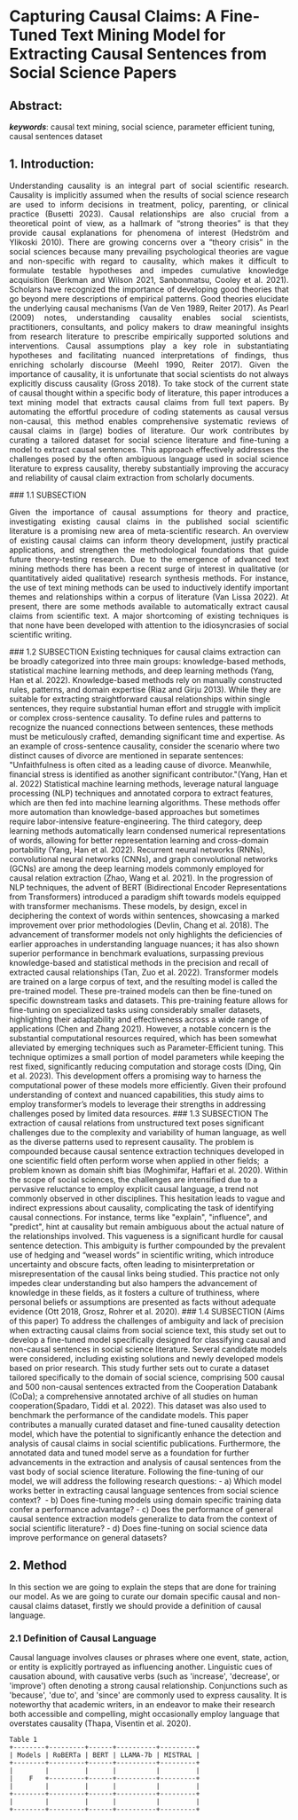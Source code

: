 # Capturing Causal Claims: A Fine-Tuned Text Mining Model for Extracting Causal Sentences from Social Science Papers
## Abstract:
**_keywords_**: causal text mining, social science, parameter efficient tuning, causal sentences dataset
## 1. Introduction:
<p style="text-align: justify;"> Understanding causality is an integral part of social scientific research. Causality is implicitly assumed when the results of social science research are used to inform decisions in treatment, policy, parenting, or clinical practice (Busetti 2023). Causal relationships are also crucial from a theoretical point of view, as a hallmark of “strong theories” is that they provide causal explanations for phenomena of interest (Hedström and Ylikoski 2010). There are growing concerns over a “theory crisis” in the social sciences because many prevailing psychological theories are vague and non-specific with regard to causality, which makes it difficult to formulate testable hypotheses and impedes cumulative knowledge acquisition (Berkman and Wilson 2021, Sanbonmatsu, Cooley et al. 2021). Scholars have recognized the importance of developing good theories that go beyond mere descriptions of empirical patterns. Good theories elucidate the underlying causal mechanisms (Van de Ven 1989, Reiter 2017). As Pearl (2009) notes, understanding causality enables social scientists, practitioners, consultants, and policy makers to draw meaningful insights from research literature to prescribe empirically supported solutions and interventions. Causal assumptions play a key role in substantiating hypotheses and facilitating nuanced interpretations of findings, thus enriching scholarly discourse (Meehl 1990, Reiter 2017). Given the importance of causality, it is unfortunate that social scientists do not always explicitly discuss causality (Gross 2018). To take stock of the current state of causal thought within a specific body of literature, this paper introduces a text mining model that extracts causal claims from full text papers. By automating the effortful procedure of coding statements as causal versus non-causal, this method enables comprehensive systematic reviews of causal claims in (large) bodies of literature. Our work contributes by curating a tailored dataset for social science literature and fine-tuning a model to extract causal sentences. This approach effectively addresses the challenges posed by the often ambiguous language used in social science literature to express causality, thereby substantially improving the accuracy and reliability of causal claim extraction from scholarly documents.</p> 
### 1.1 SUBSECTION
<p style="text-align: justify;"> Given the importance of causal assumptions for theory and practice, investigating existing causal claims in the published social scientific literature is a promising new area of meta-scientific research. An overview of existing causal claims can inform theory development, justify practical applications, and strengthen the methodological foundations that guide future theory-testing research. Due to the emergence of advanced text mining methods there has been a recent surge of interest in qualitative (or quantitatively aided qualitative) research synthesis methods. For instance, the use of text mining methods can be used to inductively identify important themes and relationships within a corpus of literature (Van Lissa 2022). At present, there are some methods available to automatically extract causal claims from scientific text. A major shortcoming of existing techniques is that none have been developed with attention to the idiosyncrasies of social scientific writing. </p>
### 1.2 SUBSECTION
Existing techniques for causal claims extraction can be broadly categorized into three main groups: knowledge-based methods, statistical machine learning methods, and deep learning methods (Yang, Han et al. 2022). Knowledge-based methods rely on manually constructed rules, patterns, and domain expertise (Riaz and Girju 2013). While they are suitable for extracting straightforward causal relationships within single sentences, they require substantial human effort and struggle with implicit or complex cross-sentence causality. To define rules and patterns to recognize the nuanced connections between sentences, these methods must be meticulously crafted, demanding significant time and expertise. As an example of cross-sentence causality, consider the scenario where two distinct causes of divorce are mentioned in separate sentences: "Unfaithfulness is often cited as a leading cause of divorce. Meanwhile, financial stress is identified as another significant contributor."(Yang, Han et al. 2022)
Statistical machine learning methods, leverage natural language processing (NLP) techniques and annotated corpora to extract features, which are then fed into machine learning algorithms. These methods offer more automation than knowledge-based approaches but sometimes  require labor-intensive feature-engineering. The third category, deep learning methods automatically learn condensed numerical representations of words, allowing for better representation learning and cross-domain portability (Yang, Han et al. 2022). Recurrent neural networks (RNNs), convolutional neural networks (CNNs), and graph convolutional networks (GCNs) are among the deep learning models commonly employed for causal relation extraction (Zhao, Wang et al. 2021). In the progression of NLP techniques, the advent of BERT (Bidirectional Encoder Representations from Transformers) introduced a paradigm shift towards models equipped with transformer mechanisms. These models, by design, excel in deciphering the context of words within sentences, showcasing a marked improvement over prior methodologies (Devlin, Chang et al. 2018). The advancement of transformer models not only highlights the deficiencies of earlier approaches in understanding language nuances; it has also shown superior performance in benchmark evaluations, surpassing previous knowledge-based and statistical methods in the precision and recall of extracted causal relationships (Tan, Zuo et al. 2022).
Transformer models are trained on a large corpus of text, and the resulting model is called the pre-trained model. These pre-trained models can then be fine-tuned on specific downstream tasks and datasets. This pre-training feature allows for fine-tuning on specialized tasks using considerably smaller datasets, highlighting their adaptability and effectiveness across a wide range of applications (Chen and Zhang 2021). However, a notable concern is the substantial computational resources required, which has been somewhat alleviated by emerging techniques such as Parameter-Efficient tuning. This technique optimizes a small portion of model parameters while keeping the rest fixed, significantly reducing computation and storage costs (Ding, Qin et al. 2023). This development offers a promising way to harness the computational power of these models more efficiently. Given their profound understanding of context and nuanced capabilities, this study aims to employ transformer’s models to leverage their strengths in addressing challenges posed by limited data resources.
### 1.3 SUBSECTION 
The extraction of causal relations from unstructured text poses significant challenges due to the complexity and variability of human language, as well as the diverse patterns used to represent causality. The problem is compounded because causal sentence extraction techniques developed in one scientific field often perform worse when applied in other fields;  a problem known as domain shift bias (Moghimifar, Haffari et al. 2020). Within the scope of social sciences, the challenges are intensified due to a pervasive reluctance to employ explicit causal language, a trend not commonly observed in other disciplines. This hesitation leads to vague and indirect expressions about causality, complicating the task of identifying causal connections. For instance, terms like "explain", "influence", and "predict", hint at causality but remain ambiguous about the actual nature of the relationships involved. This vagueness is a significant hurdle for causal sentence detection. This ambiguity is further compounded by the prevalent use of hedging and “weasel words” in scientific writing, which introduce uncertainty and obscure facts, often leading to misinterpretation or misrepresentation of the causal links being studied. This practice not only impedes clear understanding but also hampers the advancement of knowledge in these fields, as it fosters a culture of truthiness, where personal beliefs or assumptions are presented as facts without adequate evidence (Ott 2018, Grosz, Rohrer et al. 2020).
### 1.4 SUBSECTION (Aims of this paper)
To address the challenges of ambiguity and lack of precision when extracting causal claims from social science text, this study set out to develop a fine-tuned model specifically designed for classifying causal and non-causal sentences in social science literature. Several candidate models were considered, including existing solutions and newly developed models based on prior research. This study further sets out to curate a dataset tailored specifically to the domain of social science, comprising 500 causal and 500 non-causal sentences extracted from the Cooperation Databank (CoDa); a comprehensive annotated archive of all studies on human cooperation(Spadaro, Tiddi et al. 2022). This dataset was also used to benchmark the performance of the candidate models. This paper contributes a manually curated dataset and fine-tuned causality detection model, which have the potential to significantly enhance the detection and analysis of causal claims in social scientific publications. Furthermore, the annotated data and tuned model serve as a foundation for further advancements in the extraction and analysis of causal sentences from the vast body of social science literature.
Following the fine-tuning of our model, we will address the following research questions:
- a) Which model works better in extracting causal language sentences from social science context? 
- b) Does fine-tuning models using domain specific training data confer a performance advantage?
- c) Does the performance of general causal sentence extraction models generalize to data from the context of social scientific literature?
- d) Does fine-tuning on social science data improve performance on general datasets?

## 2. Method
In this section we are going to explain the steps that are done for training our model. As we are going to curate our domain specific causal and non-causal claims dataset, firstly we should provide a definition of causal language.
### 2.1 Definition of Causal Language
Causal language involves clauses or phrases where one event, state, action, or entity is explicitly portrayed as influencing another. Linguistic cues of causation abound, with causative verbs (such as 'increase', 'decrease', or 'improve') often denoting a strong causal relationship. Conjunctions such as 'because', 'due to', and 'since' are commonly used to express causality. It is noteworthy that academic writers, in an endeavor to make their research both accessible and compelling, might occasionally employ language that overstates causality (Thapa, Visentin et al. 2020).





```
Table 1
+--------+---------+------+----------+---------+
| Models | RoBERTa | BERT | LLAMA-7b | MISTRAL |
+--------+---------+------+----------+---------+
|        |         |      |          |         |
|    F   +---------+------+----------+---------+
|        |         |      |          |         |
+--------+---------+------+----------+---------+
|        |         |      |          |         |
+--------+---------+------+----------+---------+
```

